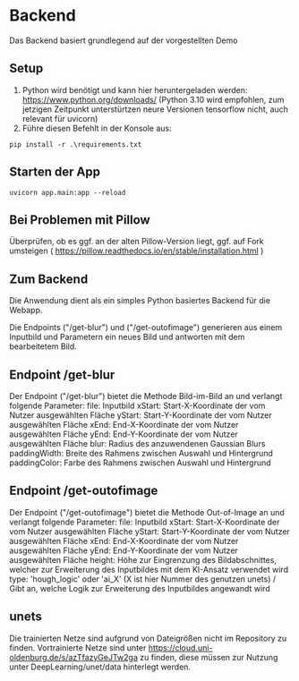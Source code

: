 # Backend
Das Backend basiert grundlegend auf der vorgestellten Demo

## Setup
1. Python wird benötigt und kann hier heruntergeladen werden: https://www.python.org/downloads/ (Python 3.10 wird empfohlen, zum jetzigen Zeitpunkt unterstürtzen neure Versionen tensorflow nicht, auch relevant für uvicorn)
2. Führe diesen Befehlt in der Konsole aus:
```
pip install -r .\requirements.txt
```

## Starten der App
```
uvicorn app.main:app --reload
```

## Bei Problemen mit Pillow
Überprüfen, ob es ggf. an der alten Pillow-Version liegt, ggf. auf Fork umsteigen ( https://pillow.readthedocs.io/en/stable/installation.html )

## Zum Backend
<p>Die Anwendung dient als ein simples Python basiertes Backend für die Webapp.</p>
<p>Die Endpoints ("/get-blur") und ("/get-outofimage") generieren aus einem Inputbild und Parametern ein neues Bild und antworten mit dem bearbeitetem Bild.</p>

## Endpoint /get-blur
Der Endpoint ("/get-blur") bietet die Methode Bild-im-Bild an und verlangt folgende Parameter:
file: Inputbild
xStart: Start-X-Koordinate der vom Nutzer ausgewählten Fläche
yStart: Start-Y-Koordinate der vom Nutzer ausgewählten Fläche
xEnd: End-X-Koordinate der vom Nutzer ausgewählten Fläche
yEnd: End-Y-Koordinate der vom Nutzer ausgewählten Fläche
blur: Radius des anzuwendenen Gaussian Blurs
paddingWidth: Breite des Rahmens zwischen Auswahl und Hintergrund
paddingColor: Farbe des Rahmens zwischen Auswahl und Hintergrund

## Endpoint /get-outofimage
Der Endpoint ("/get-outofimage") bietet die Methode Out-of-Image an und verlangt folgende Parameter:
file: Inputbild
xStart: Start-X-Koordinate der vom Nutzer ausgewählten Fläche
yStart: Start-Y-Koordinate der vom Nutzer ausgewählten Fläche
xEnd: End-X-Koordinate der vom Nutzer ausgewählten Fläche
yEnd: End-Y-Koordinate der vom Nutzer ausgewählten Fläche
height: Höhe zur Eingrenzung des Bildabschnittes, welcher zur Erweiterung des Inputbildes mit dem KI-Ansatz verwendet wird
type: 'hough_logic' oder 'ai_X' (X ist hier Nummer des genutzen unets) / Gibt an, welche Logik zur Erweiterung des Inputbildes angewandt wird

## unets
Die trainierten Netze sind aufgrund von Dateigrößen nicht im Repository zu finden.
Vortrainierte Netze sind unter https://cloud.uni-oldenburg.de/s/azTfazyGeJTw2ga zu finden, diese müssen zur Nutzung unter DeepLearning/unet/data hinterlegt werden.
